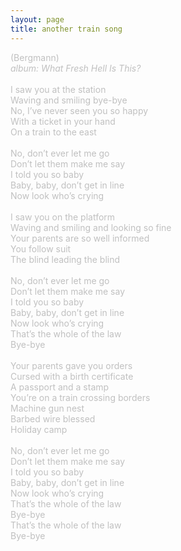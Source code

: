 ```yaml
---
layout: page
title: another train song
---
```

<span style="color: #c0c0c0">(Bergmann)<br />
<i>album: What Fresh Hell Is This?</i><br />
<br />
I saw you at the station<br />
Waving and smiling bye-bye<br />
No, I&rsquo;ve never seen you so happy<br />
With a ticket in your hand<br />
On a train to the east<br />
<br />
No, don&rsquo;t ever let me go<br />
Don&rsquo;t let them make me say<br />
I told you so baby<br />
Baby, baby, don&rsquo;t get in line<br />
Now look who&rsquo;s crying<br />
<br />
I saw you on the platform<br />
Waving and smiling and looking so fine<br />
Your parents are so well informed<br />
You follow suit<br />
The blind leading the blind<br />
<br />
No, don&rsquo;t ever let me go<br />
Don&rsquo;t let them make me say<br />
I told you so baby<br />
Baby, baby, don&rsquo;t get in line<br />
Now look who&rsquo;s crying<br />
That&rsquo;s the whole of the law<br />
Bye-bye<br />
<br />
Your parents gave you orders<br />
Cursed with a birth certificate<br />
A passport and a stamp<br />
You&rsquo;re on a train crossing borders<br />
Machine gun nest <br />
Barbed wire blessed <br />
Holiday camp<br />
<br />
No, don&rsquo;t ever let me go<br />
Don&rsquo;t let them make me say<br />
I told you so baby<br />
Baby, baby, don&rsquo;t get in line<br />
Now look who&rsquo;s crying<br />
That&rsquo;s the whole of the law<br />
Bye-bye <br />
That&rsquo;s the whole of the law<br />
Bye-bye<br />
</span>
<br />
